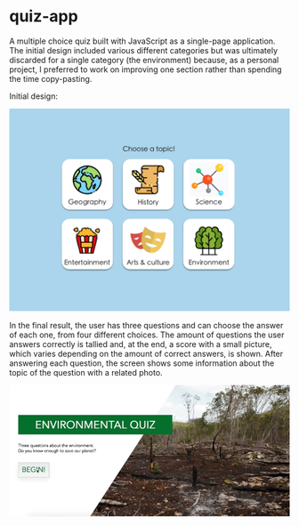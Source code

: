 # quiz-app

A multiple choice quiz built with JavaScript as a single-page application. The initial design included various different categories but was ultimately discarded for a single category (the environment) because, as a personal project, I preferred to work on improving one section rather than spending the time copy-pasting.

Initial design:

![Quiz app initial design](/images/quiz-app-initial.png)



In the final result, the user has three questions and can choose the answer of each one, from four different choices. The amount of questions the user answers correctly is tallied and, at the end, a score with a small picture, which varies depending on the amount of correct answers, is shown. After answering each question, the screen shows some information about the topic of the question with a related photo.


![Quiz app gif](/images/quiz-app-gif.gif)
